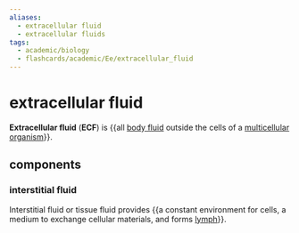 ```yaml
---
aliases:
  - extracellular fluid
  - extracellular fluids
tags:
  - academic/biology
  - flashcards/academic/Ee/extracellular_fluid
---
```


# extracellular fluid

__Extracellular fluid__ (__ECF__) is {{all [body fluid](body%20fluid.md) outside the cells of a [multicellular organism](multicellular%20organism.md)}}.

## components

### interstitial fluid

Interstitial fluid or tissue fluid provides {{a constant environment for cells, a medium to exchange cellular materials, and forms [lymph](lymph.md)}}.
